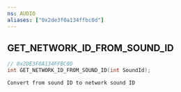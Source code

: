 ```yaml
---
ns: AUDIO
aliases: ["0x2de3f0a134ffbc0d"]
---
```

## GET_NETWORK_ID_FROM_SOUND_ID

```c
// 0x2DE3F0A134FFBC0D
int GET_NETWORK_ID_FROM_SOUND_ID(int SoundId);
```

```
Convert from sound ID to network sound ID
```
